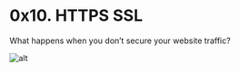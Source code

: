 # 0x10. HTTPS SSL


What happens when you don’t secure your website traffic?

![alt](https://s3.amazonaws.com/intranet-projects-files/holbertonschool-sysadmin_devops/276/xCmOCgw.gif)